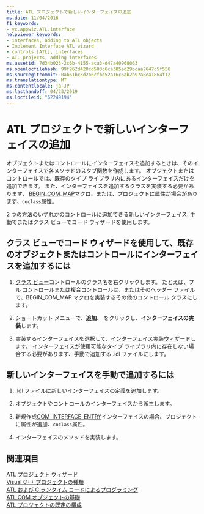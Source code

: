 ```yaml
---
title: ATL プロジェクトで新しいインターフェイスの追加
ms.date: 11/04/2016
f1_keywords:
- vc.appwiz.ATL.interface
helpviewer_keywords:
- interfaces, adding to ATL objects
- Implement Interface ATL wizard
- controls [ATL], interfaces
- ATL projects, adding interfaces
ms.assetid: 7d34b023-2c6b-4155-aca3-d47a40968063
ms.openlocfilehash: 99f262d420cd503c6ca385ed29bcaa2647c5f556
ms.sourcegitcommit: 0ab61bc3d2b6cfbd52a16c6ab2b97a8ea1864f12
ms.translationtype: MT
ms.contentlocale: ja-JP
ms.lasthandoff: 04/23/2019
ms.locfileid: "62249194"
---
```

# <a name="adding-a-new-interface-in-an-atl-project"></a>ATL プロジェクトで新しいインターフェイスの追加

オブジェクトまたはコントロールにインターフェイスを追加するときは、そのインターフェイスで各メソッドのスタブ関数を作成します。 オブジェクトまたはコントロールでは、既存のタイプ ライブラリ内にあるインターフェイスだけを追加できます。 また、インターフェイスを追加するクラスを実装する必要があります、 [BEGIN_COM_MAP](com-map-macros.md#begin_com_map)マクロ、または、プロジェクトに属性が場合があります、`coclass`属性。

2 つの方法のいずれかのコントロールに追加できる新しいインターフェイス: 手動でまたはクラス ビューでコード ウィザードを使用します。

## <a name="to-use-code-wizards-in-class-view-to-add-an-interface-to-an-existing-object-or-control"></a>クラス ビューでコード ウィザードを使用して、既存のオブジェクトまたはコントロールにインターフェイスを追加するには

1. [クラス ビュー](/visualstudio/ide/viewing-the-structure-of-code)コントロールのクラス名を右クリックします。 たとえば、フル コントロールまたは複合コントロールは、またはそのヘッダー ファイルで、BEGIN_COM_MAP マクロを実装するその他のコントロール クラスにします。

1. ショートカット メニューで、**追加**、 をクリックし、**インターフェイスの実装**します。

1. 実装するインターフェイスを選択して、[インターフェイス実装ウィザード](../../ide/implement-interface-wizard.md)します。 インターフェイスが使用可能なタイプ ライブラリ内に存在しない場合する必要があります、手動で追加する .idl ファイルにします。

## <a name="to-add-a-new-interface-manually"></a>新しいインターフェイスを手動で追加するには

1. .Idl ファイルに新しいインターフェイスの定義を追加します。

1. オブジェクトやコントロールのインターフェイスから派生します。

1. 新規作成[COM_INTERFACE_ENTRY](com-interface-entry-macros.md#com_interface_entry)インターフェイスの場合、プロジェクトに属性が追加、`coclass`属性。

1. インターフェイスのメソッドを実装します。

## <a name="see-also"></a>関連項目

[ATL プロジェクト ウィザード](../../atl/reference/atl-project-wizard.md)<br/>
[Visual C++ プロジェクトの種類](../../build/reference/visual-cpp-project-types.md)<br/>
[ATL および C ランタイム コードによるプログラミング](../../atl/programming-with-atl-and-c-run-time-code.md)<br/>
[ATL COM オブジェクトの基礎](../../atl/fundamentals-of-atl-com-objects.md)<br/>
[ATL プロジェクトの既定の構成](../../atl/reference/default-atl-project-configurations.md)
